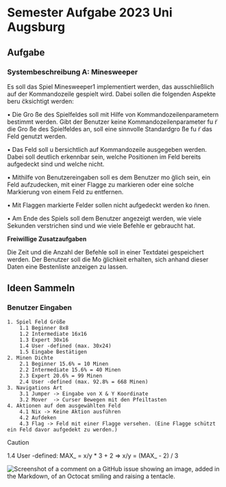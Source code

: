 # Semester Aufgabe 2023 Uni Augsburg

## Aufgabe

### Systembeschreibung A: Minesweeper
Es soll das Spiel Minesweeper1 implementiert werden, das ausschließlich auf der Kommandozeile gespielt wird. Dabei sollen die folgenden Aspekte beru ̈cksichtigt werden:

• Die Gro ̈ße des Spielfeldes soll mit Hilfe von Kommandozeilenparametern bestimmt werden. Gibt der Benutzer keine Kommandozeilenparameter fu ̈r die Gro ̈ße des Spielfeldes an, soll eine sinnvolle Standardgro ̈ße fu ̈r das Feld genutzt werden.

• Das Feld soll u ̈bersichtlich auf Kommandozeile ausgegeben werden. Dabei soll deutlich erkennbar sein, welche Positionen im Feld bereits aufgedeckt sind und welche nicht.

• Mithilfe von Benutzereingaben soll es dem Benutzer mo ̈glich sein, ein Feld aufzudecken, mit einer Flagge zu markieren oder eine solche Markierung von einem Feld zu entfernen.

• Mit Flaggen markierte Felder sollen nicht aufgedeckt werden ko ̈nnen.

• Am Ende des Spiels soll dem Benutzer angezeigt werden, wie viele Sekunden verstrichen sind und wie viele Befehle er gebraucht hat.

**Freiwillige Zusatzaufgaben**

Die Zeit und die Anzahl der Befehle soll in einer Textdatei gespeichert werden. Der Benutzer soll die Mo ̈glichkeit erhalten, sich anhand dieser Daten eine Bestenliste anzeigen zu lassen.

## Ideen Sammeln

### Benutzer Eingaben

    1. Spiel Feld Größe
        1.1 Beginner 8x8
        1.2 Intermediate 16x16
        1.3 Expert 30x16
        1.4 User -defined (max. 30x24)
        1.5 Eingabe Bestätigen
    2. Minen Dichte
        2.1 Beginner 15.6% = 10 Minen
        2.2 Intermediate 15.6% = 40 Minen
        2.3 Expert 20.6% = 99 Minen
        2.4 User -defined (max. 92.8% = 668 Minen)
    3. Navigations Art
        3.1 Jumper -> Eingabe von X & Y Koordinate
        3.2 Mover  -> Curser Bewegen mit den Pfeiltasten
    4. Aktionen auf dem ausgewählten Feld
        4.1 Nix -> Keine Aktion ausführen
        4.2 Aufdeken
        4.3 Flag -> Feld mit einer Flagge versehen. (Eine Flagge schützt ein Feld davor aufgedekt zu werden.)
>[!CAUTION]
>1.4 User -defined:  MAX_ = x/y * 3 + 2  => x/y = (MAX_ - 2) / 3

![Screenshot of a comment on a GitHub issue showing an image, added in the Markdown, of an Octocat smiling and raising a tentacle.](/Users/moritzgladigau/Documents/GitHub/SemesterAufgabe/Minensweepers.jpeg)
        
